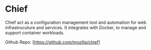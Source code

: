 # Chief 
Chief act as a configuration management tool and automation for web infrastrucuture and services. It integrates with Docker, to manage and support container workloads.

Github Repo: [https://github.com/mozilla/chief]
